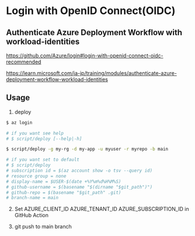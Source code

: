 # Login with OpenID Connect(OIDC)

## Authenticate Azure Deployment Workflow with workload-identities

https://github.com/Azure/login#login-with-openid-connect-oidc-recommended

https://learn.microsoft.com/ja-jp/training/modules/authenticate-azure-deployment-workflow-workload-identities

## Usage

1. deploy

```bash
$ az login
```

```bash
# if you want see help
# $ script/deploy [--help|-h]

$ script/deploy -g my-rg -d my-app -u myuser -r myrepo -b main

# if you want set to default
# $ script/deploy
# subscription id = $(az account show -o tsv --query id)
# resource group = none
# display-name = $USER-$(date +%Y%m%d%H%M%S)
# github-username = $(basename "$(dirname "$git_path")")
# github-repo = $(basename "$git_path" .git)
# branch-name = main
```

2. Set AZURE_CLIENT_ID AZURE_TENANT_ID AZURE_SUBSCRIPTION_ID in GitHub Action

3. git push to main branch